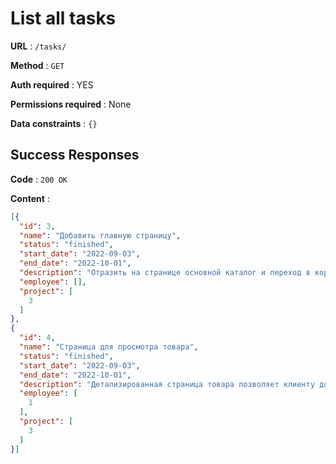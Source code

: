 # List all tasks
**URL** : `/tasks/`

**Method** : `GET`

**Auth required** : YES

**Permissions required** : None

**Data constraints** : `{}`

## Success Responses

**Code** : `200 OK`

**Content** :

```json
[{
  "id": 3,
  "name": "Добавить главную страницу",
  "status": "finished",
  "start_date": "2022-09-03",
  "end_date": "2022-10-01",
  "description": "Отразить на странице основной каталог и переход в корзину для покупок",
  "employee": [],
  "project": [
    3
  ]
},
{
  "id": 4,
  "name": "Страница для просмотра товара",
  "status": "finished",
  "start_date": "2022-09-03",
  "end_date": "2022-10-01",
  "description": "Детализированная страница товара позволяет клиенту добавить товар в корзину",
  "employee": [
    1
  ],
  "project": [
    3
  ]
}]
```
